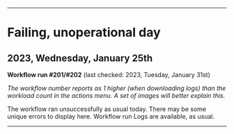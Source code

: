 
***

# Failing, unoperational day

## 2023, Wednesday, January 25th

**Workflow run #201/#202** (last checked: 2023, Tuesday, January 31st)

_The workflow number reports as 1 higher (when downloading logs) than the workload count in the actions menu. A set of images will better explain this._

The workflow ran unsuccessfully as usual today. There may be some unique errors to display here. Workflow run Logs are available, as usual.

***
